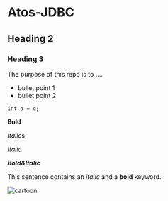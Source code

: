# Atos-JDBC

## Heading 2

### Heading 3

The purpose of this repo is to ....

- bullet point 1
- bullet point 2


```
int a = c;
```

**Bold**

*Italic*s

_Italic_

**_Bold&Italic_**

This sentence contains an _italic_ and a **bold** keyword.


![cartoon](https://imgur.com/Papwjf8.png)